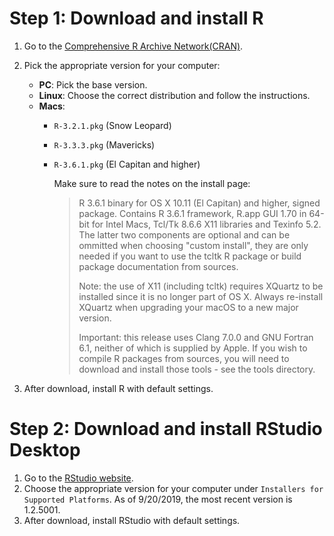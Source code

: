 # Step 1: Download and install R

1.  Go to the [Comprehensive R Archive Network(CRAN)](http://ftp.osuosl.org/pub/cran/).
2.  Pick the appropriate version for your computer:
    * **PC**: Pick the base version.
    * **Linux**: Choose the correct distribution and follow the instructions.
    * **Macs**:
      * `R-3.2.1.pkg` (Snow Leopard)
      * `R-3.3.3.pkg` (Mavericks)
      * `R-3.6.1.pkg` (El Capitan and higher)

        Make sure to read the notes on the install page:

        > R 3.6.1 binary for OS X 10.11 (El Capitan) and higher, signed package. Contains R 3.6.1 framework, R.app GUI 1.70 in 64-bit for Intel Macs, Tcl/Tk 8.6.6 X11 libraries and Texinfo 5.2. The latter two components are optional and can be ommitted when choosing "custom install", they are only needed if you want to use the tcltk R package or build package documentation from sources.
        >
        > Note: the use of X11 (including tcltk) requires XQuartz to be installed since it is no longer part of OS X. Always re-install XQuartz when upgrading your macOS to a new major version.
        >
        > Important: this release uses Clang 7.0.0 and GNU Fortran 6.1, neither of which is supplied by Apple. If you wish to compile R packages from sources, you will need to download and install those tools - see the tools directory.

3.	After download, install R with default settings.

# Step 2: Download and install RStudio Desktop

1.	Go to the [RStudio website](https://www.rstudio.com/products/rstudio/download/#download).
2.	Choose the appropriate version for your computer under `Installers for Supported Platforms`. As of 9/20/2019, the most recent version is 1.2.5001.
4.	After download, install RStudio with default settings.

